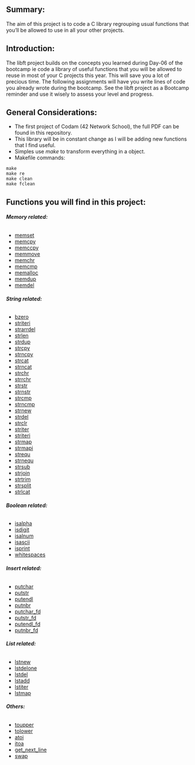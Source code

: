 ## <b> Summary: </b><br>
The aim of this project is to code a C library regrouping usual functions that you’ll be allowed to use in all your other projects.

## <b> Introduction: </b><br>
The libft project builds on the concepts you learned during Day-06 of the bootcamp ie code a library of useful functions that you will be allowed to reuse in most of your C projects this year. This will save you a lot of precious time. The following assignments will have you write lines of code you already wrote during the bootcamp. See the libft project as a Bootcamp reminder and use it wisely to assess your level and progress.

## <b> General Considerations: </b><br>
- The first project of Codam (42 Network School), the full PDF can be found in this repository. <br>
- This library will be in constant change as I will be adding new functions that I find useful. <br>
- Simples use <i>make</i> to transform everything in a object. <br>
- Makefile commands: 
```
make
make re
make clean
make fclean
```

## <b> Functions you will find in this project: </b><br>
###### <b> Memory related: </b><br>
- [memset](https://github.com/IsadoraRebelo/libft/blob/master/srcs/ft_memset.c)
- [memcpy](https://github.com/IsadoraRebelo/libft/blob/master/srcs/ft_memcpy.c)
- [memccpy](https://github.com/IsadoraRebelo/libft/blob/master/srcs/ft_memccpy.c)
- [memmove](https://github.com/IsadoraRebelo/libft/blob/master/srcs/ft_memmove.c)
- [memchr](https://github.com/IsadoraRebelo/libft/blob/master/srcs/ft_memchr.c)
- [memcmp](https://github.com/IsadoraRebelo/libft/blob/master/srcs/ft_memcmp.c)
- [memalloc](https://github.com/IsadoraRebelo/libft/blob/master/srcs/ft_memalloc.c)
- [memdup](https://github.com/IsadoraRebelo/libft/blob/master/srcs/ft_memdup.c)
- [memdel](https://github.com/IsadoraRebelo/libft/blob/master/srcs/ft_memdel.c)

###### <b> String related: </b><br>
- [bzero](https://github.com/IsadoraRebelo/libft/blob/master/srcs/ft_bzero.c)
- [striteri](https://github.com/IsadoraRebelo/libft/blob/master/srcs/ft_leng.c)
- [strarrdel](https://github.com/IsadoraRebelo/libft/blob/master/srcs/ft_strarrdel.c)
- [strlen](https://github.com/IsadoraRebelo/libft/blob/master/srcs/ft_strlen.c)
- [strdup](https://github.com/IsadoraRebelo/libft/blob/master/srcs/ft_strdup.c)
- [strcpy](https://github.com/IsadoraRebelo/libft/blob/master/srcs/ft_strcpy.c)
- [strncpy](https://github.com/IsadoraRebelo/libft/blob/master/srcs/ft_strncpy.c)
- [strcat](https://github.com/IsadoraRebelo/libft/blob/master/srcs/ft_strcat.c)
- [strncat](https://github.com/IsadoraRebelo/libft/blob/master/srcs/ft_strncat.c)
- [strchr](https://github.com/IsadoraRebelo/libft/blob/master/srcs/ft_strchr.c)
- [strrchr](https://github.com/IsadoraRebelo/libft/blob/master/srcs/ft_strrchr.c)
- [strstr](https://github.com/IsadoraRebelo/libft/blob/master/srcs/ft_strstr.c)
- [strnstr](https://github.com/IsadoraRebelo/libft/blob/master/srcs/ft_strnstr.c)
- [strcmp](https://github.com/IsadoraRebelo/libft/blob/master/srcs/ft_strcmp.c)
- [strncmp](https://github.com/IsadoraRebelo/libft/blob/master/srcs/ft_strncmp.c)
- [strnew](https://github.com/IsadoraRebelo/libft/blob/master/srcs/ft_strnew.c)
- [strdel](https://github.com/IsadoraRebelo/libft/blob/master/srcs/ft_strdel.c)
- [strclr](https://github.com/IsadoraRebelo/libft/blob/master/srcs/ft_strclr.c)
- [striter](https://github.com/IsadoraRebelo/libft/blob/master/srcs/ft_striter.c)
- [striteri](https://github.com/IsadoraRebelo/libft/blob/master/srcs/ft_tolower.c)
- [strmap](https://github.com/IsadoraRebelo/libft/blob/master/srcs/ft_strmap.c)
- [strmapi](https://github.com/IsadoraRebelo/libft/blob/master/srcs/ft_striteri.c)
- [strequ](https://github.com/IsadoraRebelo/libft/blob/master/srcs/ft_strequ.c)
- [strnequ](https://github.com/IsadoraRebelo/libft/blob/master/srcs/ft_strnequ.c)
- [strsub](https://github.com/IsadoraRebelo/libft/blob/master/srcs/ft_strsub.c)
- [strjoin](https://github.com/IsadoraRebelo/libft/blob/master/srcs/ft_strjoin.c)
- [strtrim](https://github.com/IsadoraRebelo/libft/blob/master/srcs/ft_strtrim.c)
- [strsplit](https://github.com/IsadoraRebelo/libft/blob/master/srcs/ft_strsplit.c)
- [strlcat](https://github.com/IsadoraRebelo/libft/blob/master/srcs/ft_strlcat.c)

###### <b> Boolean related: </b><br>
- [isalpha](https://github.com/IsadoraRebelo/libft/blob/master/srcs/ft_isalpha.c)
- [isdigit](https://github.com/IsadoraRebelo/libft/blob/master/srcs/ft_isdigit.c)
- [isalnum](https://github.com/IsadoraRebelo/libft/blob/master/srcs/ft_isalnum.c)
- [isascii](https://github.com/IsadoraRebelo/libft/blob/master/srcs/ft_isascii.c)
- [isprint](https://github.com/IsadoraRebelo/libft/blob/master/srcs/ft_isprint.c)
- [whitespaces](https://github.com/IsadoraRebelo/libft/blob/master/srcs/ft_whitespaces.c)


###### <b> Insert related: </b><br>
- [putchar](https://github.com/IsadoraRebelo/libft/blob/master/srcs/ft_putchar.c)
- [putstr](https://github.com/IsadoraRebelo/libft/blob/master/srcs/ft_putstr.c)
- [putendl](https://github.com/IsadoraRebelo/libft/blob/master/srcs/ft_putendl.c)
- [putnbr](https://github.com/IsadoraRebelo/libft/blob/master/srcs/ft_putnbr.c)
- [putchar_fd](https://github.com/IsadoraRebelo/libft/blob/master/srcs/ft_putchar_fd.c)
- [putstr_fd](https://github.com/IsadoraRebelo/libft/blob/master/srcs/ft_putstr_fd.c)
- [putendl_fd](https://github.com/IsadoraRebelo/libft/blob/master/srcs/ft_putendl_fd.c)
- [putnbr_fd](https://github.com/IsadoraRebelo/libft/blob/master/srcs/ft_putnbr_fd.c)

###### <b> List related: </b><br>
- [lstnew](https://github.com/IsadoraRebelo/libft/blob/master/srcs/ft_lstnew.c)
- [lstdelone](https://github.com/IsadoraRebelo/libft/blob/master/srcs/ft_lstdelone.c)
- [lstdel](https://github.com/IsadoraRebelo/libft/blob/master/srcs/ft_lstdel.c)
- [lstadd](https://github.com/IsadoraRebelo/libft/blob/master/srcs/ft_lstadd.c)
- [lstiter](https://github.com/IsadoraRebelo/libft/blob/master/srcs/ft_lstiter.c)
- [lstmap](https://github.com/IsadoraRebelo/libft/blob/master/srcs/ft_lstmap.c)

###### <b> Others: </b><br>
- [toupper](https://github.com/IsadoraRebelo/libft/blob/master/srcs/ft_toupper.c)
- [tolower](https://github.com/IsadoraRebelo/libft/blob/master/srcs/ft_tolower.c)
- [atoi](https://github.com/IsadoraRebelo/libft/blob/master/srcs/ft_atoi.c)
- [itoa](https://github.com/IsadoraRebelo/libft/blob/master/srcs/ft_itoa.c)
- [get_next_line](https://github.com/IsadoraRebelo/libft/blob/master/srcs/get_next_line.c)
- [swap](https://github.com/IsadoraRebelo/libft/blob/master/srcs/ft_swap.c)


